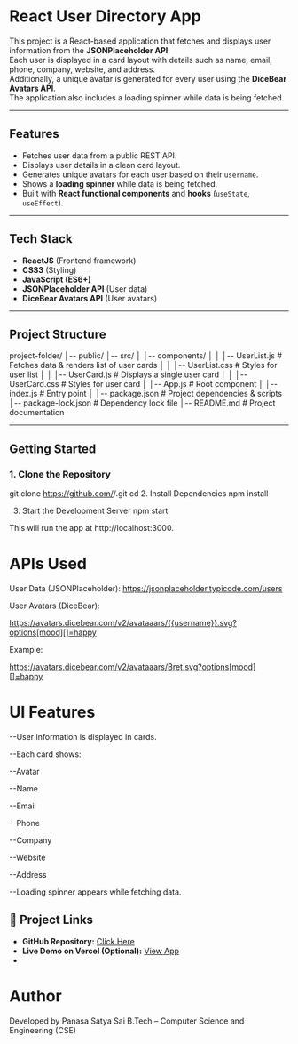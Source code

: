 # React User Directory App

This project is a React-based application that fetches and displays user information from the **JSONPlaceholder API**.  
Each user is displayed in a card layout with details such as name, email, phone, company, website, and address.  
Additionally, a unique avatar is generated for every user using the **DiceBear Avatars API**.  
The application also includes a loading spinner while data is being fetched.

---

##  Features

- Fetches user data from a public REST API.
- Displays user details in a clean card layout.
- Generates unique avatars for each user based on their `username`.
- Shows a **loading spinner** while data is being fetched.
- Built with **React functional components** and **hooks** (`useState`, `useEffect`).

---

##  Tech Stack

- **ReactJS** (Frontend framework)
- **CSS3** (Styling)
- **JavaScript (ES6+)**
- **JSONPlaceholder API** (User data)
- **DiceBear Avatars API** (User avatars)

---

##  Project Structure

project-folder/
│-- public/
│-- src/
│ │-- components/
│ │ │-- UserList.js # Fetches data & renders list of user cards
│ │ │-- UserList.css # Styles for user list
│ │ │-- UserCard.js # Displays a single user card
│ │ │-- UserCard.css # Styles for user card
│ │-- App.js # Root component
│ │-- index.js # Entry point
│
│-- package.json # Project dependencies & scripts
│-- package-lock.json # Dependency lock file
│-- README.md # Project documentation



---

##  Getting Started

### 1. Clone the Repository
 
git clone https://github.com/<your-username>/<repo-name>.git
cd <repo-name>
2. Install Dependencies
npm install

3. Start the Development Server
npm start


This will run the app at http://localhost:3000.
# APIs Used

User Data (JSONPlaceholder):
https://jsonplaceholder.typicode.com/users

User Avatars (DiceBear):

https://avatars.dicebear.com/v2/avataaars/{{username}}.svg?options[mood][]=happy


Example:

https://avatars.dicebear.com/v2/avataaars/Bret.svg?options[mood][]=happy
# UI Features

--User information is displayed in cards.

--Each card shows:

--Avatar

--Name

--Email

--Phone

--Company

--Website

--Address

--Loading spinner appears while fetching data.
## 🔗 Project Links

- **GitHub Repository:** [Click Here](https://github.com/panasasatyassai/user-directory-app)
- **Live Demo on Vercel (Optional):** [View App](https://user-directory-app-sooty.vercel.app/)
- 
# Author 
Developed by Panasa Satya Sai
B.Tech – Computer Science and Engineering (CSE)












